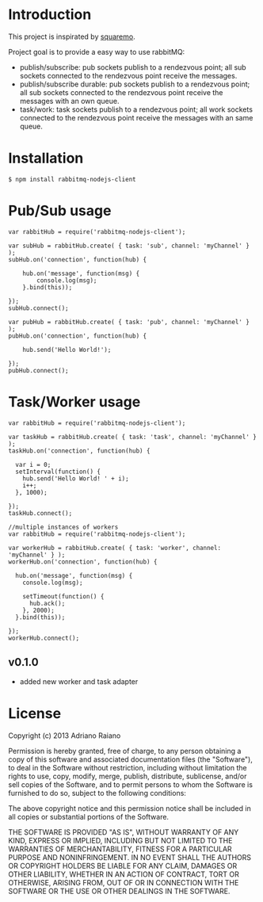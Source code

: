 # Introduction

This project is inspirated by [squaremo](https://github.com/squaremo/rabbit.js).

Project goal is to provide a easy way to use rabbitMQ:

- publish/subscribe: pub sockets publish to a rendezvous point; all sub sockets connected to the rendezvous point receive the messages.
- publish/subscribe durable: pub sockets publish to a rendezvous point; all sub sockets connected to the rendezvous point receive the messages with an own queue.
- task/work: task sockets publish to a rendezvous point; all work sockets connected to the rendezvous point receive the messages with an same queue.

# Installation

    $ npm install rabbitmq-nodejs-client

# Pub/Sub usage

	var rabbitHub = require('rabbitmq-nodejs-client');

	var subHub = rabbitHub.create( { task: 'sub', channel: 'myChannel' } );
    subHub.on('connection', function(hub) {

        hub.on('message', function(msg) {
            console.log(msg);
        }.bind(this));

    });
    subHub.connect();

    var pubHub = rabbitHub.create( { task: 'pub', channel: 'myChannel' } );
    pubHub.on('connection', function(hub) {

        hub.send('Hello World!');

    });
    pubHub.connect();

# Task/Worker usage

    var rabbitHub = require('rabbitmq-nodejs-client');

    var taskHub = rabbitHub.create( { task: 'task', channel: 'myChannel' } );
    taskHub.on('connection', function(hub) {

      var i = 0;
      setInterval(function() {
        hub.send('Hello World! ' + i);
        i++;
      }, 1000);

    });
    taskHub.connect();

    //multiple instances of workers
    var rabbitHub = require('rabbitmq-nodejs-client');

    var workerHub = rabbitHub.create( { task: 'worker', channel: 'myChannel' } );
    workerHub.on('connection', function(hub) {

      hub.on('message', function(msg) {
        console.log(msg);

        setTimeout(function() {
          hub.ack();
        }, 2000);
      }.bind(this));

    });
    workerHub.connect();

## v0.1.0

- added new worker and task adapter


# License

Copyright (c) 2013 Adriano Raiano

Permission is hereby granted, free of charge, to any person obtaining a copy
of this software and associated documentation files (the "Software"), to deal
in the Software without restriction, including without limitation the rights
to use, copy, modify, merge, publish, distribute, sublicense, and/or sell
copies of the Software, and to permit persons to whom the Software is
furnished to do so, subject to the following conditions:

The above copyright notice and this permission notice shall be included in
all copies or substantial portions of the Software.

THE SOFTWARE IS PROVIDED "AS IS", WITHOUT WARRANTY OF ANY KIND, EXPRESS OR
IMPLIED, INCLUDING BUT NOT LIMITED TO THE WARRANTIES OF MERCHANTABILITY,
FITNESS FOR A PARTICULAR PURPOSE AND NONINFRINGEMENT. IN NO EVENT SHALL THE
AUTHORS OR COPYRIGHT HOLDERS BE LIABLE FOR ANY CLAIM, DAMAGES OR OTHER
LIABILITY, WHETHER IN AN ACTION OF CONTRACT, TORT OR OTHERWISE, ARISING FROM,
OUT OF OR IN CONNECTION WITH THE SOFTWARE OR THE USE OR OTHER DEALINGS IN
THE SOFTWARE.